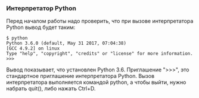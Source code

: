 ### Интерпретатор Python

Перед началом работы надо проверить, что при вызове интерпретатора Python вывод будет таким:

```shellsession
$ python
Python 3.6.0 (default, May 31 2017, 07:04:38)
[GCC 4.9.2] on linux
Type "help", "copyright", "credits" or "license" for more information.
>>>
```

Вывод показывает, что установлен Python 3.6. Приглашение ">>>", это стандартное приглашение интерпретатора Python. Вызов интерпретатора выполняется командой python, а чтобы выйти, нужно набрать quit(), либо нажать Ctrl+D.
